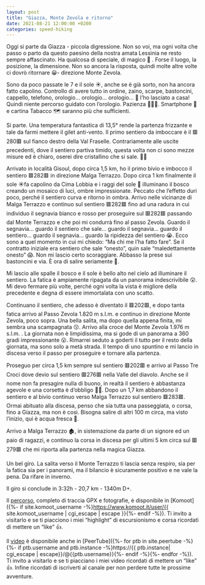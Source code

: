 ```yaml
---
layout: post
title: "Giazza, Monte Zevola e ritorno"
date: 2021-08-21 12:00:00 +0200
categories: speed-hiking
---
```


Oggi si parte da Giazza - piccola digressione. Non so voi, ma ogni volta che passo o parto da questo paesino della nostra amata Lessinia ne resto sempre affascinato. Ha qualcosa di speciale, di magico 🤩 . Forse il luogo, la posizione, la dimensione. Non so ancora la risposta, quindi molte altre volte ci dovrò ritornare 😀- direzione Monte Zevola.

Sono da poco passate le 7 e il sole ☀️, anche se è già sorto, non ha ancora fatto capolino. Controllo di avere tutto in ordine, zaino, scarpe, bastoncini, cappello, telefono, orologio… orologio… orologio… 🤬 l’ho lasciato a casa! Quindi niente percorso guidato con l’orologio. Pazienza 🤷🏻‍♂️. Smartphone 📱e cartina Tabacco 🗺 saranno più che sufficienti. 

Si parte. Una temperatura fantastica di 13,5° rende la partenza frizzante e tale da farmi mettere il gilet anti-vento. Il primo sentiero da imboccare è il  🟥280🟥 sul fianco destro della Val Fraselle. Contrariamente alle uscite precedenti, dove il sentiero partiva timido, questa volta non ci sono mezze misure ed è chiaro, oserei dire cristallino che si sale. 💪🏼

Arrivato in località Gisoul, dopo circa 1,5 km, ho il primo bivio e imbocco il sentiero 🟥282🟥 in direzione Malga Terrazzo. Dopo circa 1 km finalmente il sole ☀️fa capolino da Cima Lobbia e i raggi del sole 🌅 illuminano il bosco creando un mosaico di luci, ombre impressionate. Peccato che l’effetto duri poco, perché il sentiero curva e ritorno in ombra. Arrivo nelle vicinanze di Malga Terrazzo e continuo sul sentiero 🟥282🟥 fino ad una radura in cui individuo il segnavia bianco e rosso per proseguire sul 🟥282🟥 passando dal Monte Terrazzo e che poi mi condurrà fino al passo Zevola. Guardo il segnavia… guardo il sentiero che sale… guardo il segnavia… guardo il sentiero… guardo il segnavia… guardo la ripidezza del sentiero 😭. Ecco sono a quel momento in cui mi chiedo: “Ma chi me l’ha fatto fare”. Se il contratto iniziale era sentiero che sale “onesto”, quin sale “maledettamente onesto” 😱. Non mi lascio certo scoraggiare. Abbasso la prese sui bastoncini e via. È ora di salire seriamente 🥵.

Mi lascio alle spalle il bosco e il sole è bello alto nel cielo ad illuminare il sentiero. La fatica è ampiamente ripagata da un panorama indescrivibile 😲. Mi devo fermare più volte, perché ogni volta la vista è migliore della precedente e degna di essere immortalata con uno scatto. 

Continuano il sentiero, che adesso è diventato il 🟥202🟥, e dopo tanta fatica arrivo al Passo Zevola 1.820 m s.l.m. e continuo in direzione Monte Zevola, poco sopra. Una bella salita, ma dopo quella appena finita, mi sembra una scampagnata 😗. Arrivo alla croce del Monte Zevola 1.976 m s.l.m. . La giornata non è limpidissima, ma si gode di un panorama a 360 gradi impressionante 😮. Rimarrei seduto a goderti il tutto per il resto della giornata, ma sono solo a metà strada. Il tempo di uno spuntino e mi lancio in discesa verso il passo per proseguire e tornare alla partenza.

Proseguo per circa 1,5 km sempre sul sentiero 🟥202🟥 e arrivo al Passo Tre Croci dove devio sul sentiero 🟥276🟥 nella Valle del diavolo. Anche se il nome non fa presagire nulla di buono, in realtà il sentiero è abbastanza agevole e una corsetta è d’obbligo 🏃🏻. Dopo un 1,7 km abbandono il sentiero e al bivio continuo verso Malga Terrazzo sul sentiero 🟥283🟥.  Ormai abituato alla discesa, penso che sia tutta una passeggiata, o corsa, fino a Giazza, ma non è così. Bisogna salire di altri 100 m circa, ma visto l’inizio, qui è acqua fresca 😬.

Arrivo a Malga Terrazzo 🏚, in sistemazione da parte di un signore ed un paio di ragazzi, e continuo la corsa in discesa per gli ultimi 5 km circa sul 🟥279🟥 che mi riporta alla partenza nella magica Giazza.

Un bel giro. La salita verso il Monte Terrazzo ti lascia senza respiro, sia per la fatica sia per i panorami, ma il bilancio è sicuramente positivo e ne vale la pena. Da rifare in inverno. 

Il giro si conclude in 3:32h - 20,7 km - 1340m D+.

Il [percorso][percorso], completo di traccia GPX e fotografie, è disponibile in [Komoot]({%- if site.komoot_username -%}https://www.komoot.it/user/{{ site.komoot_username | cgi_escape | escape }}{%- endif -%}). Ti invito a visitarlo e se ti piacciono i miei “highlight” di escursionismo e corsa ricordati di mettere un “like” 👍.

Il [video][video] è disponibile anche in [PeerTube]({%- for ptb in site.peertube -%}{%- if ptb.username and ptb.instance -%}https://{{ ptb.instance| cgi_escape | escape}}/@{{ptb.username}}{%- endif -%}{%- endfor -%}). Ti invito a visitarlo e se ti piacciano i miei video ricordati di mettere un “like” 👍. Infine ricordati di iscriverti al canale per non perdere tutte le prossime avventure.

[percorso]: https://www.komoot.it/tour/461690160?ref=wtd
[video]: https://peertube.uno/w/cbSiiXi4QVPtqMukxcadpE
